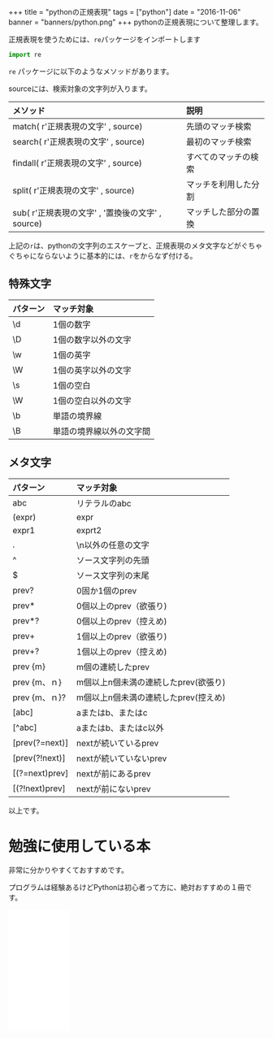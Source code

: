 +++
title = "pythonの正規表現"
tags = ["python"]
date = "2016-11-06"
banner = "banners/python.png"
+++
pythonの正規表現について整理します。

<!--more-->

正規表現を使うためには、`re`パッケージをインポートします

```python
import re
```

`re` パッケージに以下のようなメソッドがあります。

sourceには、検索対象の文字列が入ります。

| メソッド | 説明 |
| :------------- | :------------- |
| match( r'正規表現の文字' , source) | 先頭のマッチ検索  |
| search( r'正規表現の文字' , source) | 最初のマッチ検索  |
| findall( r'正規表現の文字' , source) | すべてのマッチの検索  |
| split( r'正規表現の文字' , source) | マッチを利用した分割  |
| sub( r'正規表現の文字' , '置換後の文字' , source) |  マッチした部分の置換 |

上記の`r`は、pythonの文字列のエスケープと、正規表現のメタ文字などがぐちゃぐちゃにならないように基本的には、`r`をからなず付ける。

## 特殊文字

| パターン | マッチ対象 |
| :------------- | :------------- |
| \d | 1個の数字 |
| \D | 1個の数字以外の文字 |
| \w | 1個の英字 |
| \W | 1個の英字以外の文字 |
| \s | 1個の空白 |
| \W | 1個の空白以外の文字 |
| \b | 単語の境界線 |
| \B | 単語の境界線以外の文字間 |

## メタ文字

| パターン | マッチ対象 |
| :------------- | :------------- |
| abc | リテラルのabc |
| (expr) | expr |
| expr1 | exprt2 | expr1または、expr2 |
| . | \n以外の任意の文字 |
| ^ | ソース文字列の先頭 |
| $ | ソース文字列の末尾 |
| prev? | 0固か1個のprev |
| prev* | 0個以上のprev（欲張り) |
| prev*? | 0個以上のprev（控えめ) |
| prev+ | 1個以上のprev（欲張り) |
| prev+? | 1個以上のprev（控えめ) |
| prev {m} | m個の連続したprev |
| prev {m、ｎ} | m個以上n個未満の連続したprev(欲張り) |
| prev {m、ｎ}? | m個以上n個未満の連続したprev(控えめ) |
| [abc]| aまたはb、またはc |
| [^abc]| aまたはb、またはc以外 |
| [prev(?=next)]| nextが続いているprev|
| [prev(?!next)]| nextが続いていないprev|
| [(?=next)prev]| nextが前にあるprev|
| [(?!next)prev]| nextが前にないprev|

以上です。

# 勉強に使用している本

非常に分かりやすくておすすめです。

プログラムは経験あるけどPythonは初心者って方に、絶対おすすめの１冊です。

<iframe src="//rcm-fe.amazon-adsystem.com/e/cm?lt1=_blank&bc1=000000&IS2=1&nou=1&bg1=FFFFFF&fc1=000000&lc1=0000FF&t=bmsirato-22&o=9&p=8&l=as1&m=amazon&f=ifr&ref=qf_sp_asin_til&asins=4873117380" style="width:120px;height:240px;" scrolling="no" marginwidth="0" marginheight="0" frameborder="0"></iframe>
